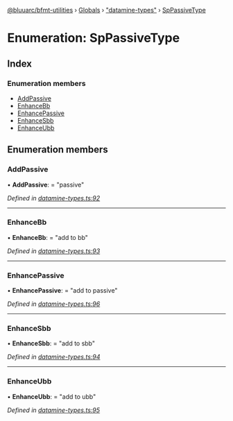 [@bluuarc/bfmt-utilities](../README.md) › [Globals](../globals.md) › ["datamine-types"](../modules/_datamine_types_.md) › [SpPassiveType](_datamine_types_.sppassivetype.md)

# Enumeration: SpPassiveType

## Index

### Enumeration members

* [AddPassive](_datamine_types_.sppassivetype.md#addpassive)
* [EnhanceBb](_datamine_types_.sppassivetype.md#enhancebb)
* [EnhancePassive](_datamine_types_.sppassivetype.md#enhancepassive)
* [EnhanceSbb](_datamine_types_.sppassivetype.md#enhancesbb)
* [EnhanceUbb](_datamine_types_.sppassivetype.md#enhanceubb)

## Enumeration members

###  AddPassive

• **AddPassive**: = "passive"

*Defined in [datamine-types.ts:92](https://github.com/BluuArc/bfmt-utilities/blob/d4dfbbc/src/datamine-types.ts#L92)*

___

###  EnhanceBb

• **EnhanceBb**: = "add to bb"

*Defined in [datamine-types.ts:93](https://github.com/BluuArc/bfmt-utilities/blob/d4dfbbc/src/datamine-types.ts#L93)*

___

###  EnhancePassive

• **EnhancePassive**: = "add to passive"

*Defined in [datamine-types.ts:96](https://github.com/BluuArc/bfmt-utilities/blob/d4dfbbc/src/datamine-types.ts#L96)*

___

###  EnhanceSbb

• **EnhanceSbb**: = "add to sbb"

*Defined in [datamine-types.ts:94](https://github.com/BluuArc/bfmt-utilities/blob/d4dfbbc/src/datamine-types.ts#L94)*

___

###  EnhanceUbb

• **EnhanceUbb**: = "add to ubb"

*Defined in [datamine-types.ts:95](https://github.com/BluuArc/bfmt-utilities/blob/d4dfbbc/src/datamine-types.ts#L95)*
